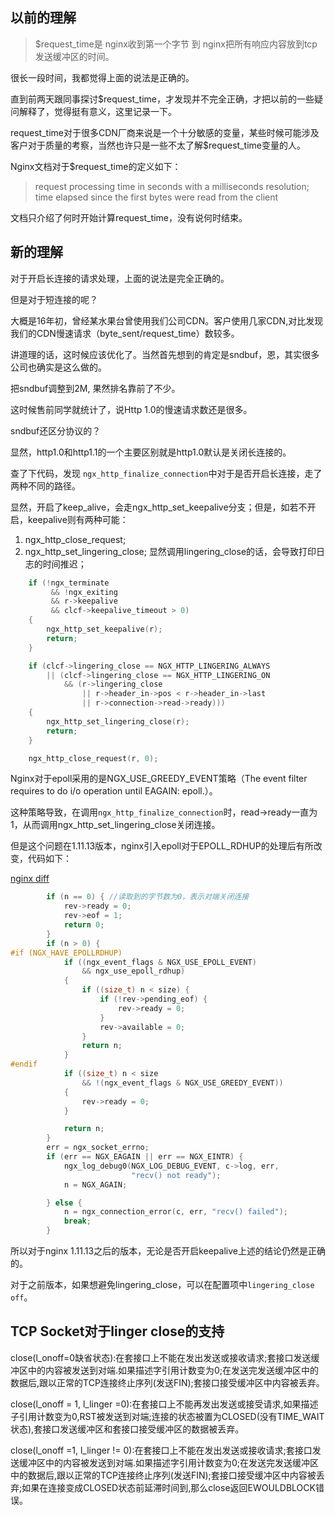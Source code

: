
## 以前的理解

> $request_time是 nginx收到第一个字节 到 nginx把所有响应内容放到tcp 发送缓冲区的时间。

很长一段时间，我都觉得上面的说法是正确的。

直到前两天跟同事探讨$request_time，才发现并不完全正确，才把以前的一些疑问解释了，觉得挺有意义，这里记录一下。



request_time对于很多CDN厂商来说是一个十分敏感的变量，某些时候可能涉及客户对于质量的考察，当然也许只是一些不太了解$request_time变量的人。

Nginx文档对于$request_time的定义如下：

> request processing time in seconds with a milliseconds resolution; time elapsed since the first bytes were read from the client

文档只介绍了何时开始计算request_time，没有说何时结束。



## 新的理解

对于开启长连接的请求处理，上面的说法是完全正确的。

但是对于短连接的呢？



大概是16年初，曾经某水果台曾使用我们公司CDN。客户使用几家CDN,对比发现我们的CDN慢速请求（byte_sent/request_time）数较多。

讲道理的话，这时候应该优化了。当然首先想到的肯定是sndbuf，恩，其实很多公司也确实是这么做的。

把sndbuf调整到2M, 果然排名靠前了不少。



这时候售前同学就统计了，说Http 1.0的慢速请求数还是很多。

sndbuf还区分协议的？

显然，http1.0和http1.1的一个主要区别就是http1.0默认是关闭长连接的。



查了下代码，发现 `ngx_http_finalize_connection`中对于是否开启长连接，走了两种不同的路径。

显然，开启了keep_alive，会走ngx_http_set_keepalive分支；但是，如若不开启，keepalive则有两种可能：

1. ngx_http_close_request;
2. ngx_http_set_lingering_close; 显然调用lingering_close的话，会导致打印日志的时间推迟；

```c
    if (!ngx_terminate
         && !ngx_exiting
         && r->keepalive
         && clcf->keepalive_timeout > 0)
    {
        ngx_http_set_keepalive(r);
        return;
    }

    if (clcf->lingering_close == NGX_HTTP_LINGERING_ALWAYS
        || (clcf->lingering_close == NGX_HTTP_LINGERING_ON
            && (r->lingering_close
                || r->header_in->pos < r->header_in->last
                || r->connection->read->ready)))
    {
        ngx_http_set_lingering_close(r);
        return;
    }

    ngx_http_close_request(r, 0);
```

Nginx对于epoll采用的是NGX_USE_GREEDY_EVENT策略（The event filter requires to do i/o operation until EAGAIN: epoll.）。

这种策略导致，在调用`ngx_http_finalize_connection`时，read->ready一直为1，从而调用ngx_http_set_lingering_close关闭连接。

但是这个问题在1.11.13版本，nginx引入epoll对于EPOLL_RDHUP的处理后有所改变，代码如下：

[nginx diff](https://github.com/nginx/nginx/commit/12f436718963f8343e38ad6d0e8f7251c95984cd#diff-fbb307b8718d9152c5dc4563247f5349)

```c
        if (n == 0) { //读取到的字节数为0，表示对端关闭连接
            rev->ready = 0;
            rev->eof = 1;
            return 0;
        }
        if (n > 0) {
#if (NGX_HAVE_EPOLLRDHUP)
            if ((ngx_event_flags & NGX_USE_EPOLL_EVENT)
                && ngx_use_epoll_rdhup)
            {
                if ((size_t) n < size) {
                    if (!rev->pending_eof) {
                        rev->ready = 0;
                    }
                    rev->available = 0;
                }
                return n;
            }
#endif
            if ((size_t) n < size
                && !(ngx_event_flags & NGX_USE_GREEDY_EVENT)) 
            {
                rev->ready = 0;
            }

            return n;
        }
        err = ngx_socket_errno;
        if (err == NGX_EAGAIN || err == NGX_EINTR) {
            ngx_log_debug0(NGX_LOG_DEBUG_EVENT, c->log, err,
                           "recv() not ready");
            n = NGX_AGAIN;

        } else {
            n = ngx_connection_error(c, err, "recv() failed");
            break;
        }
```



所以对于nginx 1.11.13之后的版本，无论是否开启keepalive上述的结论仍然是正确的。

对于之前版本，如果想避免lingering_close，可以在配置项中`lingering_close off`。



## TCP Socket对于linger close的支持



close(l_onoff=0缺省状态):在套接口上不能在发出发送或接收请求;套接口发送缓冲区中的内容被发送到对端.如果描述字引用计数变为0;在发送完发送缓冲区中的数据后,跟以正常的TCP连接终止序列(发送FIN);套接口接受缓冲区中内容被丢弃。

close(l_onoff = 1, l_linger =0):在套接口上不能再发出发送或接受请求,如果描述子引用计数变为0,RST被发送到对端;连接的状态被置为CLOSED(没有TIME_WAIT状态),套接口发送缓冲区和套接口接受缓冲区的数据被丢弃。

close(l_onoff =1, l_linger != 0):在套接口上不能在发出发送或接收请求;套接口发送缓冲区中的内容被发送到对端.如果描述字引用计数变为0;在发送完发送缓冲区中的数据后,跟以正常的TCP连接终止序列(发送FIN);套接口接受缓冲区中内容被丢弃;如果在连接变成CLOSED状态前延滞时间到,那么close返回EWOULDBLOCK错误。